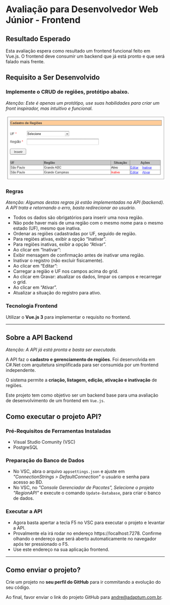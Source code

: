 # Avaliação para Desenvolvedor Web Júnior - Frontend

## Resultado Esperado

Esta avaliação espera como resultado um frontend funcional feito em Vue.js. O frontend deve consumir um backend que já está pronto e que será falado mais frente.

## Requisito a Ser Desenvolvido

### Implemente o CRUD de regiões, protótipo abaixo.

*Atenção: Este é apenas um protótipo, use suas habilidades para criar um front inspirador, mas intuitivo e funcional.*

![Protótipo da tela do CRUD](prototipo-tela-crud-regioes.png)

### Regras

*Atenção: Algumas destas regras já estão implementadas na API (backend). A API trata e retornando o erro, basta redirecionar ao usuário.*

- Todos os dados são obrigatórios para inserir uma nova região.
- Não pode haver mais de uma região com o mesmo nome para o mesmo estado (UF), mesmo que
inativa.
- Ordenar as regiões cadastradas por UF, seguido de região.
- Para regiões ativas, exibir a opção “Inativar”.
- Para regiões inativas, exibir a opção “Ativar”.
- Ao clicar em “Inativar”:
 - Exibir mensagem de confirmação antes de inativar uma região.
 - Inativar o registro (não excluir fisicamente).
- Ao clicar em “Editar”:
 - Carregar a região e UF nos campos acima do grid.
 - Ao clicar em Gravar: atualizar os dados, limpar os campos e recarregar o grid.
-  Ao clicar em “Ativar”.
 - Atualizar a situação do registro para ativo.

### Tecnologia Frontend

Utilizar o **Vue.js 3** para implementar o requisito no frontend.

---

## Sobre a API Backend

*Atenção: A API já está pronta e basta ser executada.*

A API faz o **cadastro e gerenciamento de regiões**. Foi desenvolvida em C#.Net com arquitetura simplificada para ser consumida por um frontend independente.

O sistema permite a **criação, listagem, edição, ativação e inativação** de regiões.

Este projeto tem como objetivo ser um backend base para uma avaliação de desenvolvimento de um frontend em `Vue.js`.

## Como executar o projeto API?

### Pré-Requisitos de Ferramentas Instaladas
- Visual Studio Comunity (VSC)
- PostgreSQL

### Preparação do Banco de Dados
- No VSC, abra o arquivo `appsettings.json` e ajuste em *"ConnectionStrings > DefaultConnection"* o usuário e senha para acesso ao BD.
- No VSC, no *"Console Gerenciador de Pacotes", Selecione o projeto "RegionAPI"* e execute o comando `Update-Database`, para criar o banco de dados.

### Executar a API
- Agora basta apertar a tecla F5 no VSC para executar o projeto e levantar a API.
- Provalmente ela irá rodar no endereço https://localhost:7278. Confirme olhando o endereço que será aberto automaticamente no navegador após ter pressionado o F5.
- Use este endereço na sua aplicação frontend.

---

## Como enviar o projeto?

Crie um projeto no **seu perfil do GitHub** para ir commitando a evolução do seu código.

Ao final, favor enviar o link do projeto GitHub para andre@adaptum.com.br.
